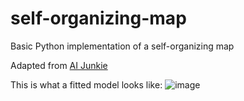 # self-organizing-map
Basic Python implementation of a self-organizing map

Adapted from [AI Junkie](http://www.ai-junkie.com/ann/som/som1.html)

This is what a fitted model looks like:
![image](https://github.com/user-attachments/assets/47d38144-f8fe-4e13-94e5-df36b4edefb9)
